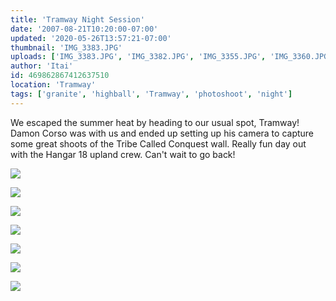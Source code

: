 ```yaml
---
title: 'Tramway Night Session'
date: '2007-08-21T10:20:00-07:00'
updated: '2020-05-26T13:57:21-07:00'
thumbnail: 'IMG_3383.JPG'
uploads: ['IMG_3383.JPG', 'IMG_3382.JPG', 'IMG_3355.JPG', 'IMG_3360.JPG', 'IMG_3362.JPG', 'IMG_3363.JPG', 'IMG_3364.JPG']
author: 'Itai'
id: 469862867412637510
location: 'Tramway'
tags: ['granite', 'highball', 'Tramway', 'photoshoot', 'night']
---
```


We escaped the summer heat by heading to our usual spot, Tramway! Damon Corso was with us and ended up setting up his camera to capture some great shoots of the Tribe Called Conquest wall. Really fun day out with the Hangar 18 upland crew. Can't wait to go back!

![](uploads/IMG_3383.JPG)

![](uploads/IMG_3382.JPG)

![](uploads/IMG_3355.JPG)

![](uploads/IMG_3360.JPG)

![](uploads/IMG_3362.JPG)

![](uploads/IMG_3363.JPG)

![](uploads/IMG_3364.JPG)
